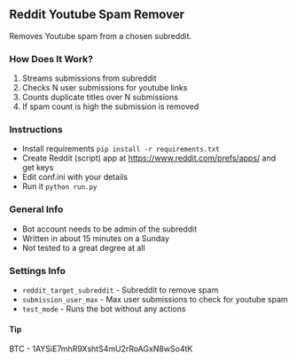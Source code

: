 ## Reddit Youtube Spam Remover

Removes Youtube spam from a chosen subreddit.

### How Does It Work?

1. Streams submissions from subreddit
2. Checks N user submissions for youtube links
3. Counts duplicate titles over N submissions
4. If spam count is high the submission is removed

### Instructions

-   Install requirements `pip install -r requirements.txt`
-   Create Reddit (script) app at https://www.reddit.com/prefs/apps/ and get keys
-   Edit conf.ini with your details
-   Run it `python run.py`

### General Info

- Bot account needs to be admin of the subreddit
- Written in about 15 minutes on a Sunday
- Not tested to a great degree at all

### Settings Info

-   `reddit_target_subreddit` - Subreddit to remove spam
-   `submission_user_max` - Max user submissions to check for youtube spam
-   `test_mode` - Runs the bot without any actions

#### Tip

BTC - 1AYSiE7mhR9XshtS4mU2rRoAGxN8wSo4tK
